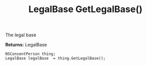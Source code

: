 ﻿---
uid: crmscript_ref_NSConsentPerson_GetLegalBase
title: LegalBase GetLegalBase()
intellisense: NSConsentPerson.GetLegalBase
keywords: NSConsentPerson, GetLegalBase
so.topic: reference
---

The legal base

**Returns:** LegalBase


```crmscript
NSConsentPerson thing;
LegalBase legalBase  = thing.GetLegalBase();
```


